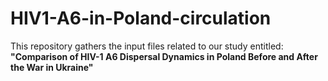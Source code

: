 # HIV1-A6-in-Poland-circulation
This repository gathers the input files related to our study entitled:    **"Comparison of HIV-1 A6 Dispersal Dynamics in Poland Before and After the War in Ukraine"**

